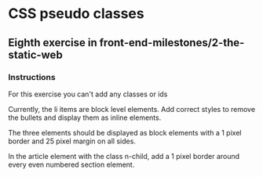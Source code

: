 # CSS pseudo classes

## Eighth exercise in front-end-milestones/2-the-static-web

### Instructions

For this exercise you can't add any classes or ids

Currently, the li items are block level elements. Add correct styles to remove the bullets and display them as inline elements.

The three <span> elements should be displayed as block elements with a 1 pixel border and 25 pixel margin on all sides.

In the article element with the class n-child, add a 1 pixel border around every even numbered section element.
